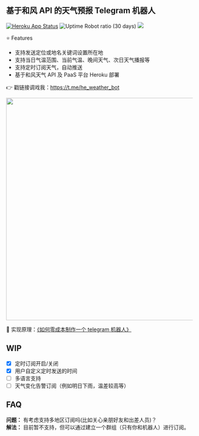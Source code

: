 ## 基于和风 API 的天气预报 Telegram 机器人

[![Heroku App Status](http://heroku-shields.herokuapp.com/he-weather-bot)](https://he-weather-bot.herokuapp.com)
![Uptime Robot ratio (30 days)](https://img.shields.io/uptimerobot/ratio/m787647728-b1a273391c2ad5c526b1c605)
![](https://img.shields.io/github/v/release/daya0576/he-weather-bot.svg)

⭐️ Features

- 支持发送定位或地名关键词设置所在地
- 支持当日气温范围、当前气温、晚间天气、次日天气播报等
- 支持定时订阅天气，自动推送
- 基于和风天气 API 及 PaaS 平台 Heroku 部署

👉 戳链接调戏我：https://t.me/he_weather_bot   

<img src="https://github.com/daya0576/he-weather-bot/blob/fdd4d924943ab6036646cc6d7b7888fc71b9d3e2/img/2021-02-21%2015-49-06.gifcask.2021-02-21%2017_20_45.gif" width="600">

🚀 实现原理：[《如何零成本制作一个 telegram 机器人》](https://changchen.me/blog/20210221/buld-telegram-bot-from-scratch/)

## WIP

- [x] 定时订阅开启/关闭
- [x] 用户自定义定时发送的时间
- [ ] 多语言支持
- [ ] 天气变化告警订阅（例如明日下雨，温差较高等）

## FAQ

**问题：** 有考虑支持多地区订阅吗(比如关心亲朋好友和出差人员)？   
**解法：** 目前暂不支持，但可以通过建立一个群组（只有你和机器人）进行订阅。
